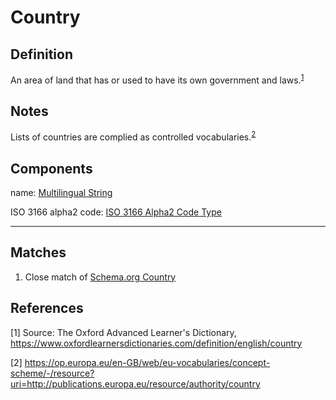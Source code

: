 # Country

## Definition
An area of land that has or used to have its own government and laws.<sup>[1](#fn1)</sup>

## Notes

Lists of countries are complied as controlled vocabularies.<sup>[2](#fn2)</sup> 

## Components
name: [Multilingual String](../datatypes/Multilingual_String.md)

ISO 3166 alpha2 code: [ISO 3166 Alpha2 Code Type](../datatypes/ISO_3166_Alpha2_Code.md)

---

## Matches
1. Close match of [Schema.org Country](https://schema.org/Country)

## References
<a name="fn1">\[1\]</a> Source: The Oxford Advanced Learner's Dictionary, https://www.oxfordlearnersdictionaries.com/definition/english/country 

<a name="fn2">\[2\]</a> https://op.europa.eu/en-GB/web/eu-vocabularies/concept-scheme/-/resource?uri=http://publications.europa.eu/resource/authority/country